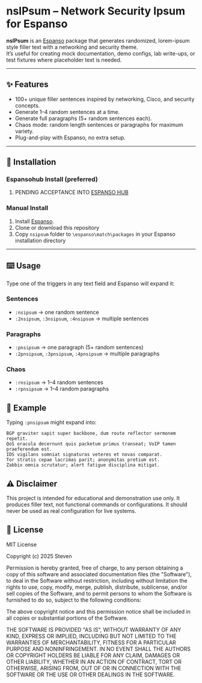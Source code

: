 # nsIPsum – Network Security Ipsum for Espanso

**nsIPsum** is an [Espanso](https://espanso.org) package that generates randomized, lorem-ipsum style filler text with a networking and security theme.  
It’s useful for creating mock documentation, demo configs, lab write-ups, or test fixtures where placeholder text is needed.  

---

## ✨ Features
- 100+ unique filler sentences inspired by networking, Cisco, and security concepts.  
- Generate 1–4 random sentences at a time.  
- Generate full paragraphs (5+ random sentences each).  
- Chaos mode: random length sentences or paragraphs for maximum variety.  
- Plug-and-play with Espanso, no extra setup.

---

## 🔧 Installation

### Espansohub Install (preferred)

1. PENDING ACCEPTANCE INTO [ESPANSO HUB](https://hub.espanso.org/)

### Manual Install

1. Install [Espanso](https://espanso.org).
2. Clone or download this repository
3. Copy `nsipsum` folder to `\espanso\match\packages` in your Espanso installation directory

---

## ⌨️ Usage

Type one of the triggers in any text field and Espanso will expand it:

### Sentences
- `:nsipsum` → one random sentence  
- `:2nsipsum`, `:3nsipsum`, `:4nsipsum` → multiple sentences  

### Paragraphs
- `:pnsipsum` → one paragraph (5+ random sentences)  
- `:2pnsipsum`, `:3pnsipsum`, `:4pnsipsum` → multiple paragraphs  

### Chaos
- `:rnsipsum` → 1–4 random sentences  
- `:rpnsipsum` → 1–4 random paragraphs
  
## 📂 Example

Typing `:pnsipsum` might expand into:

```
BGP graviter sapit super backbone, dum route reflector sermonem repetit.
QoS oracula decernunt quis packetum primus transeat; VoIP tamen praeferendum est.
IDS vigilans somniat signaturas veteres et novas comparat.
Tor stratis cepae lacrimas parit; anonymitas pretium est.
Zabbix omnia scrutatur; alert fatigue disciplina mitigat.
```

## ⚠️ Disclaimer

This project is intended for educational and demonstration use only.
It produces filler text, not functional commands or configurations.
It should never be used as real configuration for live systems.

## 📜 License

MIT License

Copyright (c) 2025 Steven

Permission is hereby granted, free of charge, to any person obtaining a copy
of this software and associated documentation files (the "Software"), to deal
in the Software without restriction, including without limitation the rights
to use, copy, modify, merge, publish, distribute, sublicense, and/or sell
copies of the Software, and to permit persons to whom the Software is
furnished to do so, subject to the following conditions:

The above copyright notice and this permission notice shall be included in all
copies or substantial portions of the Software.

THE SOFTWARE IS PROVIDED "AS IS", WITHOUT WARRANTY OF ANY KIND, EXPRESS OR
IMPLIED, INCLUDING BUT NOT LIMITED TO THE WARRANTIES OF MERCHANTABILITY,
FITNESS FOR A PARTICULAR PURPOSE AND NONINFRINGEMENT. IN NO EVENT SHALL THE
AUTHORS OR COPYRIGHT HOLDERS BE LIABLE FOR ANY CLAIM, DAMAGES OR OTHER
LIABILITY, WHETHER IN AN ACTION OF CONTRACT, TORT OR OTHERWISE, ARISING FROM,
OUT OF OR IN CONNECTION WITH THE SOFTWARE OR THE USE OR OTHER DEALINGS IN THE
SOFTWARE.
